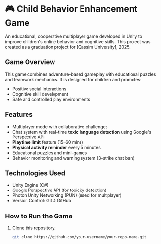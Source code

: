 # 🎮 Child Behavior Enhancement Game

An educational, cooperative multiplayer game developed in Unity to improve children's online behavior and cognitive skills. This project was created as a graduation project for [Qassim University], 2025.

##  Game Overview

This game combines adventure-based gameplay with educational puzzles and teamwork mechanics. It is designed for children and promotes:

- Positive social interactions
- Cognitive skill development
- Safe and controlled play environments

##  Features

-  Multiplayer mode with collaborative challenges
-  Chat system with real-time **toxic language detection** using Google's Perspective API
-  **Playtime limit** feature (15–60 mins)
-  **Physical activity reminder** every 5 minutes
-  Educational puzzles and mini-games
-  Behavior monitoring and warning system (3-strike chat ban)

##  Technologies Used

- Unity Engine (C#)
- Google Perspective API (for toxicity detection)
- Photon Unity Networking (PUN) (used for multiplayer)
- Version Control: Git & GitHub

##  How to Run the Game

1. Clone this repository:
   ```bash
   git clone https://github.com/your-username/your-repo-name.git
